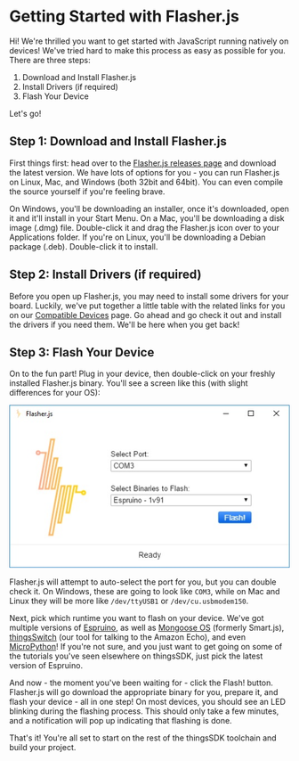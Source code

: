 # Getting Started with Flasher.js

Hi! We're thrilled you want to get started with JavaScript running natively on devices! We've tried hard to make this process as easy as possible for you. There are three steps:

1. Download and Install Flasher.js
2. Install Drivers (if required)
3. Flash Your Device

Let's go!

## Step 1: Download and Install Flasher.js

First things first: head over to the [Flasher.js releases page](https://github.com/thingsSDK/flasher.js/releases) and download the latest version. We have lots of options for you - you can run Flasher.js on Linux, Mac, and Windows (both 32bit and 64bit). You can even compile the source yourself if you're feeling brave. 

On Windows, you'll be downloading an installer, once it's downloaded, open it and it'll install in your Start Menu. On a Mac, you'll be downloading a disk image (.dmg) file. Double-click it and drag the Flasher.js icon over to your Applications folder. If you're on Linux, you'll be downloading a Debian package (.deb). Double-click it to install.

## Step 2: Install Drivers (if required)

Before you open up Flasher.js, you may need to install some drivers for your board. Luckily, we've put together a little table with the related links for you on our [Compatible Devices](./compatible_devices.md) page. Go ahead and go check it out and install the drivers if you need them. We'll be here when you get back!

## Step 3: Flash Your Device

On to the fun part! Plug in your device, then double-click on your freshly installed Flasher.js binary. You'll see a screen like this (with slight differences for your OS):

![Flasher.js](./img/flasher.jpg)

Flasher.js will attempt to auto-select the port for you, but you can double check it. On Windows, these are going to look like `COM3`, while on Mac and Linux they will be more like `/dev/ttyUSB1` or `/dev/cu.usbmodem150`.

Next, pick which runtime you want to flash on your device. We've got multiple versions of [Espruino](https://www.espruino.com/), as well as [Mongoose OS](https://mongoose-iot.com/) (formerly Smart.js), [thingsSwitch](https://github.com/thingsSDK/thingsSwitch) (our tool for talking to the Amazon Echo), and even [MicroPython](https://micropython.org/)! If you're not sure, and you just want to get going on some of the tutorials you've seen elsewhere on thingsSDK, just pick the latest version of Espruino.

And now - the moment you've been waiting for - click the Flash! button. Flasher.js will go download the appropriate binary for you, prepare it, and flash your device - all in one step! On most devices, you should see an LED blinking during the flashing process. This should only take a few minutes, and a notification will pop up indicating that flashing is done. 

That's it! You're all set to start on the rest of the thingsSDK toolchain and build your project.
